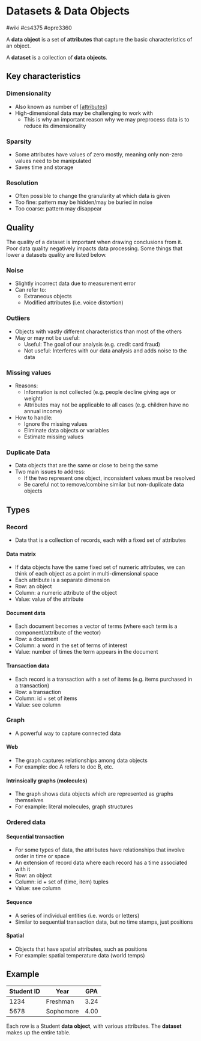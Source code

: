 # Datasets & Data Objects
#wiki #cs4375 #opre3360 

A **data object** is a set of **attributes** that capture the basic characteristics of an object.

A **dataset** is a collection of **data objects**.

## Key characteristics
### Dimensionality
- Also known as number of [[attributes]]
- High-dimensional data may be challenging to work with
    - This is why an important reason why we may preprocess data is to reduce its dimensionality

### Sparsity
- Some attributes have values of zero mostly, meaning only non-zero values need to be manipulated
- Saves time and storage

### Resolution
- Often possible to change the granularity at which data is given
- Too fine: pattern may be hidden/may be buried in noise
- Too coarse: pattern may disappear

## Quality
The quality of a dataset is important when drawing conclusions from it. Poor data quality negatively impacts data processing. Some things that lower a datasets quality are listed below.

### Noise
- Slightly incorrect data due to measurement error
- Can refer to:
    - Extraneous objects
    - Modified attributes (i.e. voice distortion)

### Outliers
- Objects with vastly different characteristics than most of the others
- May or may not be useful:
    - Useful: The goal of our analysis (e.g. credit card fraud)
    - Not useful: Interferes with our data analysis and adds noise to the data

### Missing values
- Reasons:
    - Information is not collected (e.g. people decline giving age or weight)
    - Attributes may not be applicable to all cases (e.g. children have no annual income)
- How to handle:
    - Ignore the missing values
    - Eliminate data objects or variables
    - Estimate missing values

### Duplicate Data
- Data objects that are the same or close to being the same
- Two main issues to address:
    - If the two represent one object, inconsistent values must be resolved
    - Be careful not to remove/combine similar but non-duplicate data objects

## Types
### Record
- Data that is a collection of records, each with a fixed set of attributes

#### Data matrix
- If data objects have the same fixed set of numeric attributes, we can think of each object as a point in multi-dimensional space
- Each attribute is a separate dimension
- Row: an object
- Column: a numeric attribute of the object
- Value: value of the attribute

#### Document data
- Each document becomes a vector of terms (where each term is a component/attribute of the vector)
- Row: a document
- Column: a word in the set of terms of interest
- Value: number of times the term appears in the document

#### Transaction data
- Each record is a transaction with a set of items (e.g. items purchased in a transaction)
- Row: a transaction
- Column: id + set of items
- Value: see column

### Graph
- A powerful way to capture connected data

#### Web
- The graph captures relationships among data objects
- For example: doc A refers to doc B, etc.

#### Intrinsically graphs (molecules)
- The graph shows data objects which are represented as graphs themselves
- For example: literal molecules, graph structures

### Ordered data
#### Sequential transaction
- For some types of data, the attributes have relationships that involve order in time or space
- An extension of record data where each record has a time associated with it
- Row: an object
- Column: id + set of (time, item) tuples
- Value: see column

#### Sequence
- A series of individual entities (i.e. words or letters)
- Similar to sequential transaction data, but no time stamps, just positions

#### Spatial
- Objects that have spatial attributes, such as positions
- For example: spatial temperature data (world temps)

## Example

| Student ID | Year      | GPA  |
| ---------- | --------- | ---- |
| 1234       | Freshman  | 3.24 |
| 5678       | Sophomore | 4.00 | 

Each row is a Student **data object**, with various attributes.
The **dataset** makes up the entire table.

[//begin]: # "Autogenerated link references for markdown compatibility"
[attributes]: attributes.md "Attributes"
[//end]: # "Autogenerated link references"
